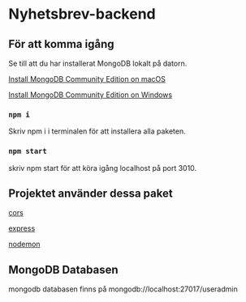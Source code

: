 # Nyhetsbrev-backend

## För att komma igång

Se till att du har installerat MongoDB lokalt på datorn.

[Install MongoDB Community Edition on macOS](https://www.mongodb.com/docs/manual/tutorial/install-mongodb-on-os-x/)

[Install MongoDB Community Edition on Windows](https://www.mongodb.com/docs/manual/tutorial/install-mongodb-on-windows/)

### `npm i`

Skriv npm i i terminalen för att installera alla paketen.

### `npm start`

skriv npm start för att köra igång localhost på port 3010.

## Projektet använder dessa paket

[cors](https://www.npmjs.com/package/cors)

[express](https://www.npmjs.com/package/express)

[nodemon](https://www.npmjs.com/package/nodemon)

## MongoDB Databasen

mongodb databasen finns på mongodb://localhost:27017/useradmin
